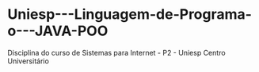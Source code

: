 # Uniesp---Linguagem-de-Programa-o---JAVA-POO
Disciplina do curso de Sistemas para Internet - P2 - Uniesp Centro Universitário

